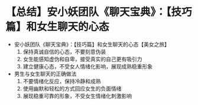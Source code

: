 # 【总结】安小妖团队《聊天宝典》：【技巧篇】和女生聊天的心态

-   安小妖团队《聊天宝典》：【技巧篇】和女生聊天的心态【美女之旅】
    1.  保持真诚自信的心态，不要刻意伪装
    2.  女生能感知虚伪和自卑，接受真实的自己更有吸引力
    3.  建立健康心态，不受女人情绪化影响，展现成熟稳重形象
-   男生与女生聊天的正确做法
    1.  不要情绪化反应，保持冷静和成熟
    2.  使用幽默和轻松的方式回应女生的负面情绪
    3.  展现稳重可靠的形象，不受女生情绪化刺激影响